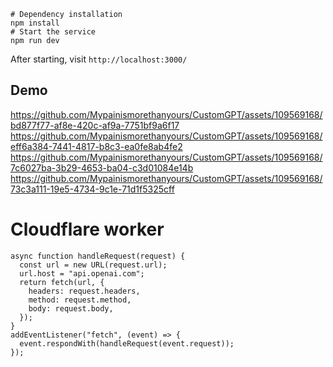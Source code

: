 ```shell
# Dependency installation
npm install
# Start the service
npm run dev
```
After starting, visit `http://localhost:3000/`

## Demo
https://github.com/Mypainismorethanyours/CustomGPT/assets/109569168/bd877f77-af8e-420c-af9a-7751bf9a6f17
https://github.com/Mypainismorethanyours/CustomGPT/assets/109569168/eff6a384-7441-4817-b8c3-ea0fe8ab4fe2
https://github.com/Mypainismorethanyours/CustomGPT/assets/109569168/7c6027ba-3b29-4653-ba04-c3d01084e14b
https://github.com/Mypainismorethanyours/CustomGPT/assets/109569168/73c3a111-19e5-4734-9c1e-71d1f5325cff


# Cloudflare worker

```
async function handleRequest(request) {
  const url = new URL(request.url);
  url.host = "api.openai.com";
  return fetch(url, {
    headers: request.headers,
    method: request.method,
    body: request.body,
  });
}
addEventListener("fetch", (event) => {
  event.respondWith(handleRequest(event.request));
});
```
